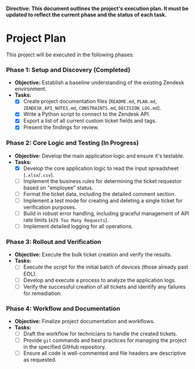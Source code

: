 **Directive: This document outlines the project's execution plan. It must be updated to reflect the current phase and the status of each task.**

# Project Plan

This project will be executed in the following phases:

### Phase 1: Setup and Discovery (Completed)

*   **Objective:** Establish a baseline understanding of the existing Zendesk environment.
*   **Tasks:**
    *   [x] Create project documentation files (`README.md`, `PLAN.md`, `ZENDESK_API_NOTES.md`, `CONSTRAINTS.md`, `DECISION_LOG.md`).
    *   [x] Write a Python script to connect to the Zendesk API.
    *   [x] Export a list of all current custom ticket fields and tags.
    *   [x] Present the findings for review.

### Phase 2: Core Logic and Testing (In Progress)

*   **Objective:** Develop the main application logic and ensure it's testable.
*   **Tasks:**
    *   [x] Develop the core application logic to read the input spreadsheet (`.xlsx`/`.csv`).
    *   [ ] Implement the business rules for determining the ticket requestor based on "employee" status.
    *   [ ] Format the ticket data, including the detailed comment section.
    *   [ ] Implement a test mode for creating and deleting a single ticket for verification purposes.
    *   [ ] Build in robust error handling, including graceful management of API rate limits (`429 Too Many Requests`).
    *   [ ] Implement detailed logging for all operations.

### Phase 3: Rollout and Verification

*   **Objective:** Execute the bulk ticket creation and verify the results.
*   **Tasks:**
    *   [ ] Execute the script for the initial batch of devices (those already past EOL).
    *   [ ] Develop and execute a process to analyze the application logs.
    *   [ ] Verify the successful creation of all tickets and identify any failures for remediation.

### Phase 4: Workflow and Documentation

*   **Objective:** Finalize project documentation and workflows.
*   **Tasks:**
    *   [ ] Draft the workflow for technicians to handle the created tickets.
    *   [ ] Provide `git` commands and best practices for managing the project in the specified GitHub repository.
    *   [ ] Ensure all code is well-commented and file headers are descriptive as requested.